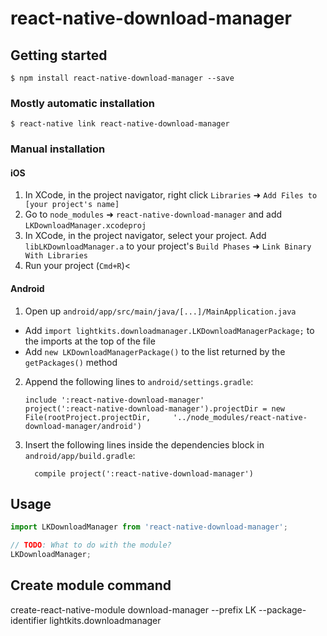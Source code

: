 # react-native-download-manager

## Getting started

`$ npm install react-native-download-manager --save`

### Mostly automatic installation

`$ react-native link react-native-download-manager`

### Manual installation


#### iOS

1. In XCode, in the project navigator, right click `Libraries` ➜ `Add Files to [your project's name]`
2. Go to `node_modules` ➜ `react-native-download-manager` and add `LKDownloadManager.xcodeproj`
3. In XCode, in the project navigator, select your project. Add `libLKDownloadManager.a` to your project's `Build Phases` ➜ `Link Binary With Libraries`
4. Run your project (`Cmd+R`)<

#### Android

1. Open up `android/app/src/main/java/[...]/MainApplication.java`
  - Add `import lightkits.downloadmanager.LKDownloadManagerPackage;` to the imports at the top of the file
  - Add `new LKDownloadManagerPackage()` to the list returned by the `getPackages()` method
2. Append the following lines to `android/settings.gradle`:
  	```
  	include ':react-native-download-manager'
  	project(':react-native-download-manager').projectDir = new File(rootProject.projectDir, 	'../node_modules/react-native-download-manager/android')
  	```
3. Insert the following lines inside the dependencies block in `android/app/build.gradle`:
  	```
      compile project(':react-native-download-manager')
  	```


## Usage
```javascript
import LKDownloadManager from 'react-native-download-manager';

// TODO: What to do with the module?
LKDownloadManager;
```

## Create module command
create-react-native-module download-manager --prefix LK --package-identifier lightkits.downloadmanager
